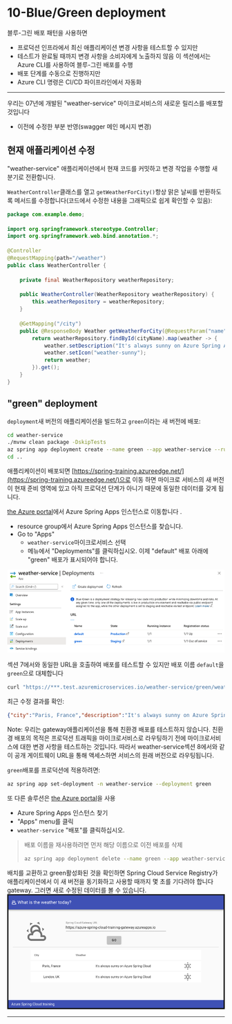 # 10-Blue/Green deployment

블루-그린 배포 패턴을 사용하면
- 프로덕션 인프라에서 최신 애플리케이션 변경 사항을 테스트할 수 있지만
- 테스트가 완료될 때까지 변경 사항을 소비자에게 노출하지 않음
이 섹션에서는 Azure CLI를 사용하여 블루-그린 배포를 수행
- 배포 단계를 수동으로 진행하지만
- Azure CLI 명령은 CI/CD 파이프라인에서 자동화

---

우리는 07년에 개발된 "weather-service" 마이크로서비스의 새로운 릴리스를 배포할 것입니다
- 이전에 수정한 부분 반영(swagger 메인 메시지 변경)

## 현재 애플리케이션 수정

"weather-service" 애플리케이션에서 현재 코드를 커밋하고 변경 작업을 수행할 새 분기로 전환합니다.

`WeatherController`클래스를 열고 `getWeatherForCity()`항상 맑은 날씨를 반환하도록 메서드를 수정합니다(코드에서 수정한 내용을 그래픽으로 쉽게 확인할 수 있음):

```java
package com.example.demo;

import org.springframework.stereotype.Controller;
import org.springframework.web.bind.annotation.*;

@Controller
@RequestMapping(path="/weather")
public class WeatherController {

    private final WeatherRepository weatherRepository;

    public WeatherController(WeatherRepository weatherRepository) {
        this.weatherRepository = weatherRepository;
    }

    @GetMapping("/city")
    public @ResponseBody Weather getWeatherForCity(@RequestParam("name") String cityName) {
        return weatherRepository.findById(cityName).map(weather -> {
            weather.setDescription("It's always sunny on Azure Spring Apps");
            weather.setIcon("weather-sunny");
            return weather;
        }).get();
    }
}
```

## "green" deployment

`deployment`새 버전의 애플리케이션을 빌드하고 `green`이라는 새 버전에 배포:

```bash
cd weather-service
./mvnw clean package -DskipTests
az spring app deployment create --name green --app weather-service --runtime-version Java_17 --artifact-path target/demo-0.0.1-SNAPSHOT.jar
cd ..
```

애플리케이션이 배포되면 [https://spring-training.azureedge.net/](https://spring-training.azureedge.net/)으로 이동 하면 마이크로 서비스의 새 버전이 현재 준비 영역에 있고 아직 프로덕션 단계가 아니기 때문에 동일한 데이터를 갖게 됩니다.

[the Azure portal](https://portal.azure.com/?WT.mc_id=azurespringcloud-github-judubois)에서 Azure Spring Apps 인스턴스로 이동합니다 .

- resource group에서 Azure Spring Apps 인스턴스를 찾습니다.
- Go to "Apps"
  - `weather-service`마이크로서비스 선택
  - 메뉴에서 "Deployments"를 클릭하십시오. 이제 "default" 배포 아래에 "green" 배포가 표시되어야 합니다.

![Deployment Pane](images/10-02-deployment-pane.png)

섹션 7에서와 동일한 URL을 호출하여 배포를 테스트할 수 있지만 배포 이름 `default`을 `green`으로 대체합니다

```bash
curl "https://***.test.azuremicroservices.io/weather-service/green/weather/city?name=Paris%2C%20France"
```

최근 수정 결과를 확인:

```json
{"city":"Paris, France","description":"It's always sunny on Azure Spring Apps","icon":"weather-sunny"}
```

Note:  우리는 gateway애플리케이션을 통해 친환경 배포를 테스트하지 않습니다. 친환경 배포의 목적은 프로덕션 트래픽을 마이크로서비스로 라우팅하기 전에 마이크로서비스에 대한 변경 사항을 테스트하는 것입니다. 따라서 weather-service섹션 8에서와 같이 공개 게이트웨이 URL을 통해 액세스하면 서비스의 원래 버전으로 라우팅됩니다.

`green`배포를 프로덕션에 적용하려면:

```bash
az spring app set-deployment -n weather-service --deployment green
```

또 다른 솔루션은 [the Azure portal](https://portal.azure.com/?WT.mc_id=azurespringcloud-github-judubois)을 사용

- Azure Spring Apps 인스턴스 찾기
- "Apps" menu를 클릭
- `weather-service` "배포"를 클릭하십시오.

> 배포 이름을 재사용하려면 먼저 해당 이름으로 이전 배포를 삭제
>
> ```bash
> az spring app deployment delete --name green --app weather-service
> ```

배치를 교환하고 green활성화된 것을 확인하면 Spring Cloud Service Registry가 애플리케이션에서 이 새 버전을 동기화하고 사용할 때까지 몇 초를 기다려야 합니다 gateway. 그러면 새로 수정된 데이터를 볼 수 있습니다.
![Green deployment](images/10-01-green-deployment.png)

---
